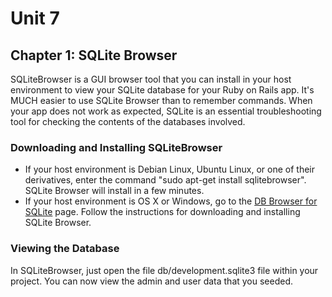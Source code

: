 # Unit 7
## Chapter 1: SQLite Browser

SQLiteBrowser is a GUI browser tool that you can install in your host environment to view your SQLite database for your Ruby on Rails app.  It's MUCH easier to use SQLite Browser than to remember commands.  When your app does not work as expected, SQLite is an essential troubleshooting tool for checking the contents of the databases involved.

### Downloading and Installing SQLiteBrowser
* If your host environment is Debian Linux, Ubuntu Linux, or one of their derivatives, enter the command "sudo apt-get install sqlitebrowser".  SQLite Browser will install in a few minutes.
* If your host environment is OS X or Windows, go to the [DB Browser for SQLite](http://sqlitebrowser.org/) page.  Follow the instructions for downloading and installing SQLite Browser.

### Viewing the Database
In SQLiteBrowser, just open the file db/development.sqlite3 file within your project.  You can now view the admin and user data that you seeded.
